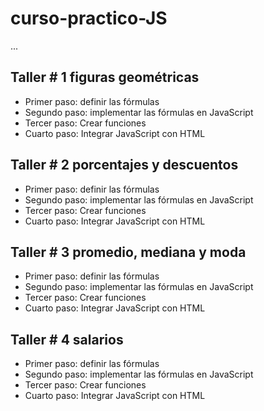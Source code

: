 # curso-practico-JS

...


## Taller # 1 figuras geométricas

- Primer paso: definir las fórmulas
- Segundo paso: implementar las fórmulas en JavaScript
- Tercer paso: Crear funciones
- Cuarto paso: Integrar JavaScript con HTML 


## Taller # 2 porcentajes y descuentos 

- Primer paso: definir las fórmulas
- Segundo paso: implementar las fórmulas en JavaScript
- Tercer paso: Crear funciones
- Cuarto paso: Integrar JavaScript con HTML 

## Taller # 3 promedio, mediana y moda 

- Primer paso: definir las fórmulas
- Segundo paso: implementar las fórmulas en JavaScript
- Tercer paso: Crear funciones
- Cuarto paso: Integrar JavaScript con HTML 

## Taller # 4 salarios 

- Primer paso: definir las fórmulas
- Segundo paso: implementar las fórmulas en JavaScript
- Tercer paso: Crear funciones
- Cuarto paso: Integrar JavaScript con HTML 